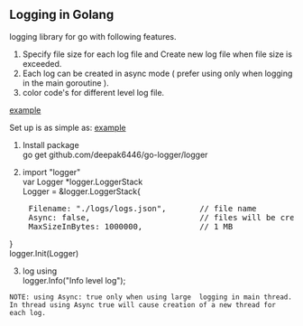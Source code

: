 ## Logging in Golang 

logging library for go with following features.
1. Specify file size for each log file and Create new log file when file size is exceeded.
2. Each log can be created in async mode ( prefer using only when logging in the main goroutine ).
3. color code's for different level log file.

[example](/examples/console.png)

Set up is as simple as:
[example](/examples/main.go)

1. Install package </br>
go get github.com/deepak6446/go-logger/logger

2. import "logger" </br>
var Logger *logger.LoggerStack </br>
Logger = &logger.LoggerStack{</br>
<pre>
	Filename: "./logs/logs.json", 		// file name 
	Async: false,                       // files will be created asynchronous if set to true 
	</t>MaxSizeInBytes: 1000000,            // 1 MB 
</pre>
}</br>
logger.Init(Logger)

3. log using</br>
logger.Info("Info level log");

```
NOTE: using Async: true only when using large  logging in main thread. In thread using Async true will cause creation of a new thread for each log.
```
